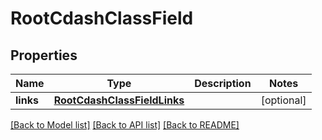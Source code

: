 # RootCdashClassField

## Properties
Name | Type | Description | Notes
------------ | ------------- | ------------- | -------------
**links** | [**RootCdashClassFieldLinks**](RootCdashClassFieldLinks.md) |  | [optional] 

[[Back to Model list]](../README.md#documentation-for-models) [[Back to API list]](../README.md#documentation-for-api-endpoints) [[Back to README]](../README.md)


